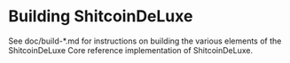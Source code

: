 Building ShitcoinDeLuxe
================

See doc/build-*.md for instructions on building the various
elements of the ShitcoinDeLuxe Core reference implementation of ShitcoinDeLuxe.
